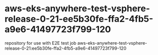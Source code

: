 # aws-eks-anywhere-test-vsphere-release-0-21-ee5b30fe-ffa2-4fb5-a9e6-41497723f799-120
repository for use with E2E test job aws-eks-anywhere-test-vsphere-release-0-21:ee5b30fe-ffa2-4fb5-a9e6-41497723f799-120
